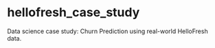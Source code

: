 # hellofresh_case_study
Data science case study: Churn Prediction using real-world HelloFresh data.
